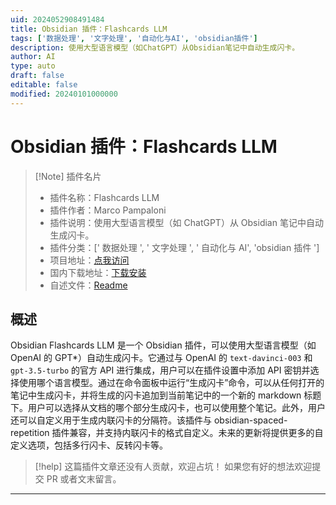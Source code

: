 ```yaml
---
uid: 2024052908491484
title: Obsidian 插件：Flashcards LLM
tags: ['数据处理', '文字处理', '自动化与AI', 'obsidian插件']
description: 使用大型语言模型（如ChatGPT）从Obsidian笔记中自动生成闪卡。
author: AI
type: auto
draft: false
editable: false
modified: 20240101000000
---
```


# Obsidian 插件：Flashcards LLM

> [!Note] 插件名片
> - 插件名称：Flashcards LLM
> - 插件作者：Marco Pampaloni
> - 插件说明：使用大型语言模型（如 ChatGPT）从 Obsidian 笔记中自动生成闪卡。
> - 插件分类：[' 数据处理 ', ' 文字处理 ', ' 自动化与 AI', 'obsidian 插件 ']
> - 项目地址：[点我访问](https://github.com/crybot/obsidian-flashcards-llm)
> - 国内下载地址：[下载安装](https://pkmer.cn/products/plugin/pluginMarket/?flashcards-llm)
> - 自述文件：[Readme](https://ghproxy.net/https://raw.githubusercontent.com/crybot/obsidian-flashcards-llm/master/README.md)

## 概述

Obsidian Flashcards LLM 是一个 Obsidian 插件，可以使用大型语言模型（如 OpenAI 的 GPT*）自动生成闪卡。它通过与 OpenAI 的 `text-davinci-003` 和 `gpt-3.5-turbo` 的官方 API 进行集成，用户可以在插件设置中添加 API 密钥并选择使用哪个语言模型。通过在命令面板中运行“生成闪卡”命令，可以从任何打开的笔记中生成闪卡，并将生成的闪卡追加到当前笔记中的一个新的 markdown 标题下。用户可以选择从文档的哪个部分生成闪卡，也可以使用整个笔记。此外，用户还可以自定义用于生成内联闪卡的分隔符。该插件与 obsidian-spaced-repetition 插件兼容，并支持内联闪卡的格式自定义。未来的更新将提供更多的自定义选项，包括多行闪卡、反转闪卡等。

> [!help]
> 这篇插件文章还没有人贡献，欢迎占坑！
> 如果您有好的想法欢迎提交 PR 或者文末留言。

---



